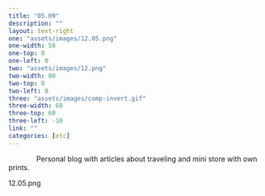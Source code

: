 ```yaml
---
title: "05.09"
description: ""
layout: text-right
one: "assets/images/12.05.png"
one-width: 50
one-top: 0
one-left: 0
two: "assets/images/12.png"
two-width: 80
two-top: 0
two-left: 0
three: "assets/images/comp-invert.gif"
three-width: 60
three-top: 60
three-left: -10
link: ""
categories: [etc]
---
```


&nbsp; &nbsp; &nbsp; &nbsp; &nbsp; &nbsp; &nbsp; Personal blog with articles about traveling and mini store with own prints.



12.05.png